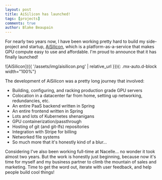 ```yaml
---
layout: post
title: AiSilicon has launched!
tags: [projects]
comments: true
author: Blake Beaupain
---
```


For nearly two years now, I have been working pretty hard to build my side-project and startup, [AiSilicon](https://aisilicon.com), which is a platform-as-a-service that makes GPU compute easy to use and affordable. I'm proud to announce that it has finally launched!

![AiSilicon]({{ '/assets/img/aisilicon.png' | relative_url }}){: .mx-auto.d-block width="100%"}

The development of AiSilicon was a pretty long journey that involved:

* Building, configuring, and racking production grade GPU servers
* Colocation in a datacenter far from home, setting up networking, redundancies, etc.
* An entire PaaS backend written in Spring
* An entire frontend written in Spring
* Lots and lots of Kubernetes shenanigans
* GPU containerization/passthrough
* Hosting of git (and git-lfs) repositories
* Integration with Stripe for billing
* Networked file systems
* So much more that it's honestly kind of a blur...

Considering I've also been working full-time at Nacelle... no wonder it took almost two years. But the work is honestly just beginning, because now it's time for myself and my business partner to climb the mountain of sales and marketing. Time to get the word out, iterate with user feedback, and help people build cool things!
